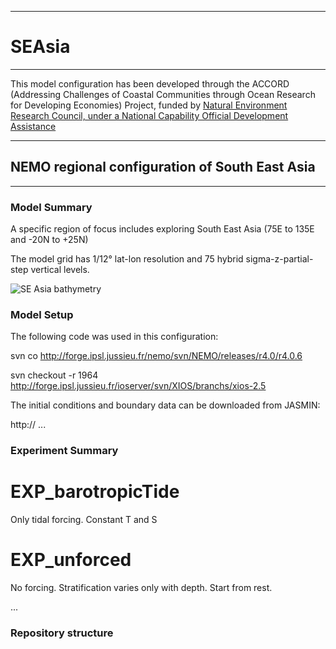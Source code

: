 ********
# SEAsia
********

This model configuration has been developed through the ACCORD (Addressing Challenges of Coastal Communities through Ocean Research for Developing Economies) Project, funded by [Natural Environment Research Council, under a National Capability Official Development Assistance](http://gotw.nerc.ac.uk/list_full.asp?pcode=NE%2FR000123%2F1)

*************************************************
## NEMO regional configuration of South East Asia
*************************************************

### Model Summary

A specific region of focus includes exploring South East Asia (75E to 135E and -20N to +25N)

The model grid has 1/12&deg; lat-lon resolution and 75 hybrid sigma-z-partial-step vertical levels.

![SE Asia bathymetry](https://github.com/NOC-MSM/SEAsia/wiki/FIGURES/ACCORD_SEAsia_bathy.png)

### Model Setup

The following code was used in this configuration:

svn co http://forge.ipsl.jussieu.fr/nemo/svn/NEMO/releases/r4.0/r4.0.6

svn checkout -r 1964 http://forge.ipsl.jussieu.fr/ioserver/svn/XIOS/branchs/xios-2.5

The initial conditions and boundary data can be downloaded from JASMIN:

http://  ...

### Experiment Summary

EXP_barotropicTide
==================
Only tidal forcing. Constant T and S

EXP_unforced
============
No forcing. Stratification varies only with depth. Start from rest.


...

### Repository structure

